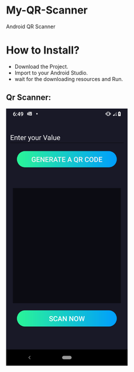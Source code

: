 # My-QR-Scanner
Android QR Scanner

<h1>How to Install? </h1>

- Download the Project. 
- Import to your Android Studio.
- wait for the downloading resources and Run.

<h2> Qr Scanner: </h2>

<img src="screenshot/1.png" height="700">
